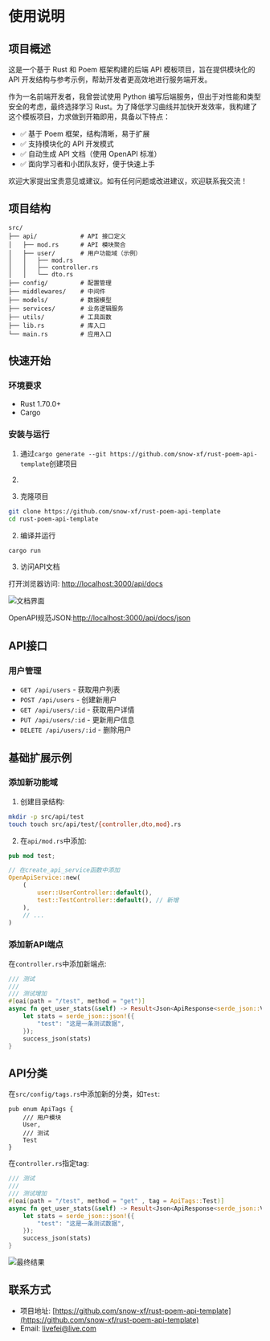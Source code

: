 # 使用说明

## 项目概述

这是一个基于 Rust 和 Poem 框架构建的后端 API 模板项目，旨在提供模块化的 API 开发结构与参考示例，帮助开发者更高效地进行服务端开发。

作为一名前端开发者，我曾尝试使用 Python 编写后端服务，但出于对性能和类型安全的考虑，最终选择学习 Rust。为了降低学习曲线并加快开发效率，我构建了这个模板项目，力求做到开箱即用，具备以下特点：
* ✅ 基于 Poem 框架，结构清晰，易于扩展
* ✅ 支持模块化的 API 开发模式
* ✅ 自动生成 API 文档（使用 OpenAPI 标准）
* ✅ 面向学习者和小团队友好，便于快速上手
	
欢迎大家提出宝贵意见或建议。如有任何问题或改进建议，欢迎联系我交流！



## 项目结构

```
src/
├── api/            # API 接口定义
│   ├── mod.rs      # API 模块聚合
│   ├── user/       # 用户功能域（示例）
│   │   ├── mod.rs
│   │   ├── controller.rs
│   │   └── dto.rs
├── config/         # 配置管理
├── middlewares/    # 中间件
├── models/         # 数据模型
├── services/       # 业务逻辑服务
├── utils/          # 工具函数
├── lib.rs          # 库入口
└── main.rs         # 应用入口
```


## 快速开始

### 环境要求

- Rust 1.70.0+
- Cargo

### 安装与运行

1. 通过```cargo generate --git https://github.com/snow-xf/rust-poem-api-template```创建项目
2. 

1. 克隆项目

```bash
git clone https://github.com/snow-xf/rust-poem-api-template
cd rust-poem-api-template
```

2. 编译并运行

```bash
cargo run
```

3. 访问API文档

打开浏览器访问: [http://localhost:3000/api/docs](http://localhost:3000/api/docs)

![文档界面](https://github.com/user-attachments/assets/249385a9-ee50-4473-8ce3-46013e52b528)


OpenAPI规范JSON:[http://localhost:3000/api/docs/json](http://localhost:3000/api/docs/json)

## API接口

### 用户管理

- `GET /api/users` - 获取用户列表
- `POST /api/users` - 创建新用户
- `GET /api/users/:id` - 获取用户详情
- `PUT /api/users/:id` - 更新用户信息
- `DELETE /api/users/:id` - 删除用户

## 基础扩展示例

### 添加新功能域

1. 创建目录结构:

```bash
mkdir -p src/api/test
touch touch src/api/test/{controller,dto,mod}.rs
```

2. 在`api/mod.rs`中添加:

```rust
pub mod test;

// 在create_api_service函数中添加
OpenApiService::new(
    (
        user::UserController::default(),
        test::TestController::default(), // 新增
    ),
    // ...
)
```

### 添加新API端点

在`controller.rs`中添加新端点:

```rust
/// 测试
///
/// 测试增加
#[oai(path = "/test", method = "get")]
async fn get_user_stats(&self) -> Result<Json<ApiResponse<serde_json::Value>>> {
    let stats = serde_json::json!({
        "test": "这是一条测试数据",
    });
    success_json(stats)
}
```

## API分类

在`src/config/tags.rs`中添加新的分类，如`Test`:

```
pub enum ApiTags {
    /// 用户模块
    User,
    /// 测试
    Test
}
```


在`controller.rs`指定tag:

```rust
/// 测试
///
/// 测试增加
#[oai(path = "/test", method = "get" , tag = ApiTags::Test)]
async fn get_user_stats(&self) -> Result<Json<ApiResponse<serde_json::Value>>> {
    let stats = serde_json::json!({
        "test": "这是一条测试数据",
    });
    success_json(stats)
}
```


![最终结果](https://github.com/user-attachments/assets/466383b8-300a-4fc0-b929-770a8e103f8d)


## 联系方式

- 项目地址: [https://github.com/snow-xf/rust-poem-api-template](https://github.com/snow-xf/rust-poem-api-template)
- Email: [livefei@live.com](mailto:livefei@live.com)
